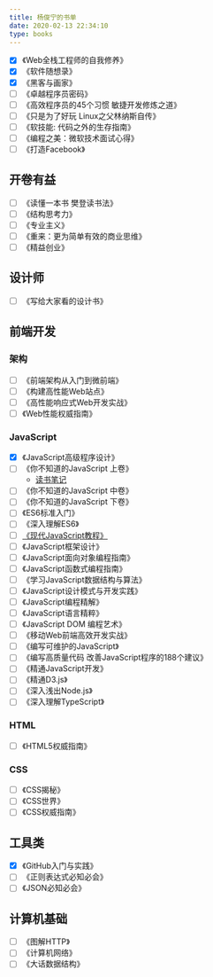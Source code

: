 ```yaml
---
title: 杨俊宁的书单
date: 2020-02-13 22:34:10
type: books
---
```


- [x] 《Web全栈工程师的自我修养》
- [x] 《软件随想录》
- [x] 《黑客与画家》
- [ ] 《卓越程序员密码》
- [ ] 《高效程序员的45个习惯 敏捷开发修炼之道》
- [ ] 《只是为了好玩 Linux之父林纳斯自传》
- [ ] 《软技能: 代码之外的生存指南》
- [ ] 《编程之美：微软技术面试心得》
- [ ] 《打造Facebook》

## 开卷有益

- [ ] 《读懂一本书 樊登读书法》
- [ ] 《结构思考力》
- [ ] 《专业主义》
- [ ] 《重来：更为简单有效的商业思维》
- [ ] 《精益创业》

## 设计师

- [ ] 《写给大家看的设计书》

## 前端开发

### 架构

- [ ] 《前端架构从入门到微前端》
- [ ] 《构建高性能Web站点》
- [ ] 《高性能响应式Web开发实战》
- [ ] 《Web性能权威指南》

### JavaScript

- [x] 《JavaScript高级程序设计》
- [ ] 《你不知道的JavaScript 上卷》
  - [读书笔记](https://mubu.com/doc/13bnYs-Mq0r)
- [ ] 《你不知道的JavaScript 中卷》
- [ ] 《你不知道的JavaScript 下卷》
- [ ] 《ES6标准入门》
- [ ] 《深入理解ES6》
- [ ] [《现代JavaScript教程》](https://zh.javascript.info/)
- [ ] 《JavaScript框架设计》
- [ ] 《JavaScript面向对象编程指南》
- [ ] 《JavaScript函数式编程指南》
- [ ] 《学习JavaScript数据结构与算法》
- [ ] 《JavaScript设计模式与开发实践》
- [ ] 《JavaScript编程精解》
- [ ] 《JavaScript语言精粹》
- [ ] 《JavaScript DOM 编程艺术》
- [ ] 《移动Web前端高效开发实战》
- [ ] 《编写可维护的JavaScript》
- [ ] 《编写高质量代码 改善JavaScript程序的188个建议》
- [ ] 《精通JavaScript开发》
- [ ] 《精通D3.js》
- [ ] 《深入浅出Node.js》
- [ ] 《深入理解TypeScript》

### HTML

- [ ] 《HTML5权威指南》

### CSS

- [ ] 《CSS揭秘》
- [ ] 《CSS世界》
- [ ] 《CSS权威指南》

## 工具类

- [x] 《GitHub入门与实践》
- [ ] 《正则表达式必知必会》
- [ ] 《JSON必知必会》

## 计算机基础

- [ ] 《图解HTTP》
- [ ] 《计算机网络》
- [ ] 《大话数据结构》
